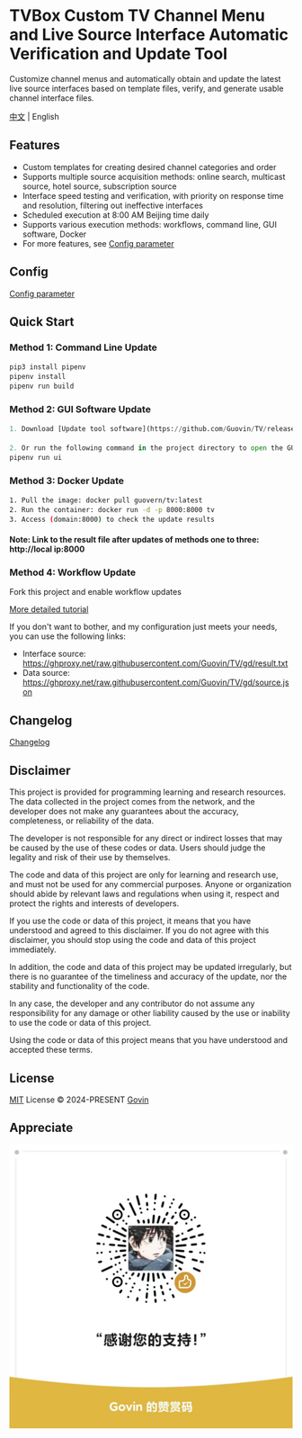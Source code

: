 # TVBox Custom TV Channel Menu and Live Source Interface Automatic Verification and Update Tool

Customize channel menus and automatically obtain and update the latest live source interfaces based on template files, verify, and generate usable channel interface files.

[中文](./README.md) | English

## Features

- Custom templates for creating desired channel categories and order
- Supports multiple source acquisition methods: online search, multicast source, hotel source, subscription source
- Interface speed testing and verification, with priority on response time and resolution, filtering out ineffective interfaces
- Scheduled execution at 8:00 AM Beijing time daily
- Supports various execution methods: workflows, command line, GUI software, Docker
- For more features, see [Config parameter](./docs/config_en.md)

## Config

[Config parameter](./docs/config_en.md)

## Quick Start

### Method 1: Command Line Update

```python
pip3 install pipenv
pipenv install
pipenv run build
```

### Method 2: GUI Software Update

```python
1. Download [Update tool software](https://github.com/Guovin/TV/releases), open the software, click update to complete the update

2. Or run the following command in the project directory to open the GUI software:
pipenv run ui
```

### Method 3: Docker Update

```bash
1. Pull the image: docker pull guovern/tv:latest
2. Run the container: docker run -d -p 8000:8000 tv
3. Access (domain:8000) to check the update results
```

#### Note: Link to the result file after updates of methods one to three: http://local ip:8000

### Method 4: Workflow Update

Fork this project and enable workflow updates

[More detailed tutorial](./docs/tutorial_en.md)

If you don't want to bother, and my configuration just meets your needs, you can use the following links:

- Interface source: https://ghproxy.net/raw.githubusercontent.com/Guovin/TV/gd/result.txt
- Data source: https://ghproxy.net/raw.githubusercontent.com/Guovin/TV/gd/source.json

## Changelog

[Changelog](./CHANGELOG.md)

## Disclaimer

This project is provided for programming learning and research resources. The data collected in the project comes from the network, and the developer does not make any guarantees about the accuracy, completeness, or reliability of the data.

The developer is not responsible for any direct or indirect losses that may be caused by the use of these codes or data. Users should judge the legality and risk of their use by themselves.

The code and data of this project are only for learning and research use, and must not be used for any commercial purposes. Anyone or organization should abide by relevant laws and regulations when using it, respect and protect the rights and interests of developers.

If you use the code or data of this project, it means that you have understood and agreed to this disclaimer. If you do not agree with this disclaimer, you should stop using the code and data of this project immediately.

In addition, the code and data of this project may be updated irregularly, but there is no guarantee of the timeliness and accuracy of the update, nor the stability and functionality of the code.

In any case, the developer and any contributor do not assume any responsibility for any damage or other liability caused by the use or inability to use the code or data of this project.

Using the code or data of this project means that you have understood and accepted these terms.

## License

[MIT](./LICENSE) License &copy; 2024-PRESENT [Govin](https://github.com/guovin)

## Appreciate

![image](./docs/images/appreciate.jpg)
